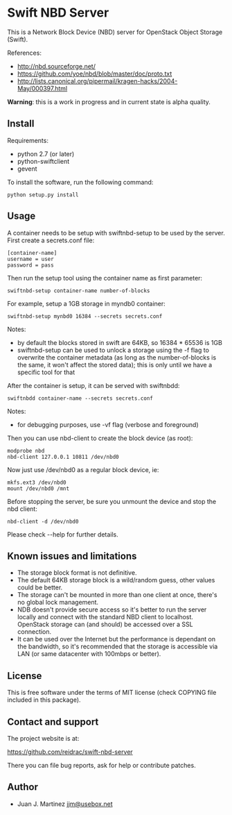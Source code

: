 Swift NBD Server
================

This is a Network Block Device (NBD) server for OpenStack Object Storage (Swift).

References:

 - http://nbd.sourceforge.net/
 - https://github.com/yoe/nbd/blob/master/doc/proto.txt
 - http://lists.canonical.org/pipermail/kragen-hacks/2004-May/000397.html

**Warning**: this is a work in progress and in current state is alpha quality.


Install
-------

Requirements:

 - python 2.7 (or later)
 - python-swiftclient
 - gevent

To install the software, run the following command:

    python setup.py install


Usage
-----

A container needs to be setup with swiftnbd-setup to be used by the server. First create
a secrets.conf file:

    [container-name]
    username = user
    password = pass

Then run the setup tool using the container name as first parameter:

    swiftnbd-setup container-name number-of-blocks

For example, setup a 1GB storage in myndb0 container:

    swiftnbd-setup mynbd0 16384 --secrets secrets.conf

Notes:

 - by default the blocks stored in swift are 64KB, so 16384 * 65536 is 1GB
 - swiftnbd-setup can be used to unlock a storage using the -f flag to overwrite the
   container metadata (as long as the number-of-blocks is the same, it won't affect
   the stored data); this is only until we have a specific tool for that

After the container is setup, it can be served with swiftnbdd:

    swiftnbdd container-name --secrets secrets.conf

Notes:

 - for debugging purposes, use -vf flag (verbose and foreground)

Then you can use nbd-client to create the block device (as root):

    modprobe nbd
    nbd-client 127.0.0.1 10811 /dev/nbd0

Now just use /dev/nbd0 as a regular block device, ie:

    mkfs.ext3 /dev/nbd0
    mount /dev/nbd0 /mnt

Before stopping the server, be sure you unmount the device and stop the nbd client:

    nbd-client -d /dev/nbd0

Please check --help for further details.


Known issues and limitations
----------------------------

 - The storage block format is not definitive.
 - The default 64KB storage block is a wild/random guess, other values could be better.
 - The storage can't be mounted in more than one client at once, there's no global lock
   management.
 - NDB doesn't provide secure access so it's better to run the server locally and
   connect with the standard NBD client to localhost. OpenStack storage can (and should)
   be accessed over a SSL connection.
 - It can be used over the Internet but the performance is dependant on the bandwidth, so
   it's recommended that the storage is accessible via LAN (or same datacenter with 100mbps
   or better).


License
-------

This is free software under the terms of MIT license (check COPYING file
included in this package).


Contact and support
-------------------

The project website is at:

  https://github.com/reidrac/swift-nbd-server

There you can file bug reports, ask for help or contribute patches.


Author
------

 - Juan J. Martinez <jjm@usebox.net>

